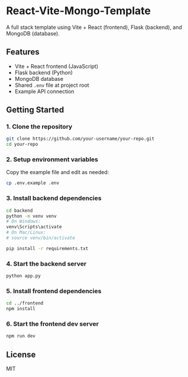 # React-Vite-Mongo-Template

A full stack template using Vite + React (frontend), Flask (backend), and MongoDB (database).

## Features

- Vite + React frontend (JavaScript)
- Flask backend (Python)
- MongoDB database
- Shared `.env` file at project root
- Example API connection

## Getting Started

### 1. Clone the repository

```bash
git clone https://github.com/your-username/your-repo.git
cd your-repo
```

### 2. Setup environment variables

Copy the example file and edit as needed:

```bash
cp .env.example .env
```

### 3. Install backend dependencies

```bash
cd backend
python -m venv venv
# On Windows:
venv\Scripts\activate
# On Mac/Linux:
# source venv/bin/activate

pip install -r requirements.txt
```

### 4. Start the backend server

```bash
python app.py
```

### 5. Install frontend dependencies

```bash
cd ../frontend
npm install
```

### 6. Start the frontend dev server

```bash
npm run dev
```

## License

MIT
